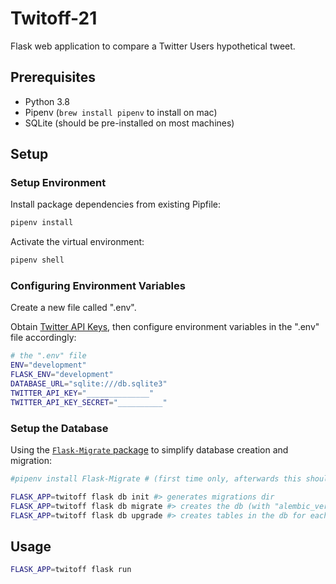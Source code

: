 # Twitoff-21

Flask web application to compare a Twitter Users hypothetical tweet.

## Prerequisites

  + Python 3.8
  + Pipenv (`brew install pipenv` to install on mac)
  + SQLite (should be pre-installed on most machines)

## Setup

### Setup Environment

Install package dependencies from existing Pipfile:

```sh
pipenv install
```

Activate the virtual environment:

```sh
pipenv shell
```

### Configuring Environment Variables

Create a new file called ".env".

Obtain [Twitter API Keys](https://developer.twitter.com), then configure environment variables in the ".env" file accordingly:

```sh
# the ".env" file
ENV="development"
FLASK_ENV="development"
DATABASE_URL="sqlite:///db.sqlite3"
TWITTER_API_KEY="______________"
TWITTER_API_KEY_SECRET="__________"
```

### Setup the Database

Using the [`Flask-Migrate` package](https://flask-migrate.readthedocs.io/en/latest/) to simplify database creation and migration:

```sh
#pipenv install Flask-Migrate # (first time only, afterwards this should be in the Pipfile)
```

```sh
FLASK_APP=twitoff flask db init #> generates migrations dir
FLASK_APP=twitoff flask db migrate #> creates the db (with "alembic_version" table)
FLASK_APP=twitoff flask db upgrade #> creates tables in the db for each model
```

## Usage

```sh
FLASK_APP=twitoff flask run
```
